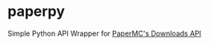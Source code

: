 # paperpy

Simple Python API Wrapper for [PaperMC's Downloads API](https://papermc.io/api/docs/swagger-ui/index.html?configUrl=/api/openapi/swagger-config)
